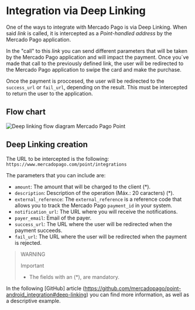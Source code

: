 # Integration via Deep Linking

One of the ways to integrate with Mercado Pago is via Deep Linking. When said _link_ is called, it is intercepted as a _Point-handled address_ by the Mercado Pago application.

In the "call" to this _link_ you can send different parameters that will be taken by the Mercado Pago application and will impact the payment. Once you´ve made that call to the previously defined link, the user will be redirected to the Mercado Pago application to swipe the card and make the purchase. 

Once the payment is proccesed, the user will be redirected to the `success_url` or `fail_url`, depending on the result. This must be intercepted to return the user to the application. 

## Flow chart

![Deep linking flow diagram Mercado Pago Point](/images/point_diagram.png)

## Deep Linking creation

The URL to be intercepted is the following: `https://www.mercadopago.com/point/integrations`

The parameters that you can include are:

* `amount`: The amount that will be charged to the client (\*).
* `description`: Description of the operation (Máx.: 20 caracters) (\*).
* `external_reference`: The `external_reference` is a reference code that allows you to track the Mercado Pago `payment_id` in your system. 
* `notification_url`: The URL where you will receive the notifications.
* `payer_email`: Email of the payer.
* `success_url`: The URL where the user will be redirected when the payment succeeds.
* `fail_url`: The URL where the user will be redirected when the payment is rejected.

> WARNING
>
> Important
>
> * The fields with an (\*), are mandatory.

In the following [GitHub] article (https://github.com/mercadopago/point-android_integration#deep-linking) you can find more information, as well as a descriptive example.